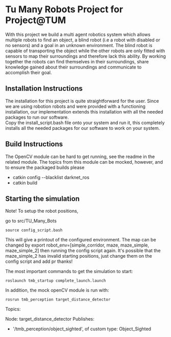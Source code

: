 # Tu Many Robots Project for Project@TUM
With this project we build a multi agent robotics system which allows multiple robots to find an object, a blind robot (i.e a robot with disabled or no sensors) and a goal in an unknown environment. The blind robot is capable of transporting the object while the other robots are only fitted with sensors to map their surroundings and therefore lack this ability. By working together the robots can find themselves in their surroundings, share knowledge gained about their surroundings and communicate to accomplish their goal.

## Installation Instructions
The installation for this project is quite straightforward for the user. Since we are using robotion robots and were provided with a functioning installation, our implementation extends this installation with all the needed packages to run our software.  
Copy the install_script.bash file onto your system and run it, this completely installs all the needed packages for our software to work on your system.


## Build Instructions
The OpenCV module can be hard to get running, see the readme in the related module.
The topics from this module can be mocked, however, and to ensure the packaged builds please

- catkin config --blacklist darknet_ros
- catkin build




## Starting the simulation

Note! To setup the robot positions,

go to src/TU_Many_Bots
```
source config_script.bash
```
This will give a printout of the configured environment.
The map can be changed by
export robot_env=[simple_corridor, maze, maze_simple, maze_simple_2]
then running the config script again.
It's possible that the maze_simple_2 has invalid starting positions, just change them on the config script and add pr thanks!

The most important commands to get the simulation to start:
```
roslaunch tmb_startup complete_launch.launch
```

In addition, the mock openCV module is run with:
```
rosrun tmb_perception target_distance_detector
```

Topics:

Node: target_distance_detector
Publishes:
* '/tmb_perception/object_sighted', of custom type: Object_Sighted
